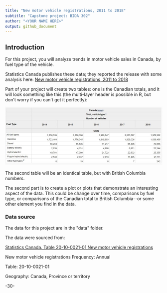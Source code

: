 ```yaml
---
title: "New motor vehicle registrations, 2011 to 2018"
subtitle: "Capstone project: BIDA 302"
author: "<YOUR NAME HERE>"
output: github_document
---
```


## Introduction

For this project, you will analyze trends in motor vehicle sales in Canada, by fuel type of the vehicle.

Statistics Canada publishes these data; they reported the release with some analysis here:
[New motor vehicle registrations, 2011 to 2018](https://www150.statcan.gc.ca/n1/daily-quotidien/191118/dq191118c-eng.htm)


Part of your project will create two tables: one is the Canadian totals, and it will look something like this (the multi-layer header is possible in R, but don't worry if you can't get it perfectly):

![_New motor vehicle registrations, Canada_](new_motor_vehicle_registrations.jpg)

The second table will be an identical table, but with British Columbia numbers.


The second part is to create a plot or plots that demonstrate an interesting aspect of the data. This could be change over time, comparisons by fuel type, or comparisons of the Canadian total to British Columbia--or some other element you find in the data.


### Data source

The data for this project are in the "data" folder.

The data were sourced from: 

[Statistics Canada.  Table  20-10-0021-01   New motor vehicle registrations](https://www150.statcan.gc.ca/t1/tbl1/en/tv.action?pid=2010002101)

New motor vehicle registrations
Frequency: Annual

Table: 20-10-0021-01

Geography: Canada, Province or territory



-30-